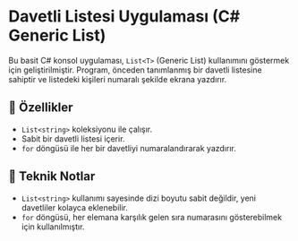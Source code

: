 # Davetli Listesi Uygulaması (C# Generic List)

Bu basit C# konsol uygulaması, `List<T>` (Generic List) kullanımını göstermek için geliştirilmiştir. Program, önceden tanımlanmış bir davetli listesine sahiptir ve listedeki kişileri numaralı şekilde ekrana yazdırır.

## 🚀 Özellikler

- `List<string>` koleksiyonu ile çalışır.
- Sabit bir davetli listesi içerir.
- `for` döngüsü ile her bir davetliyi numaralandırarak yazdırır.

 ## 🧠 Teknik Notlar

- `List<string>` kullanımı sayesinde dizi boyutu sabit değildir, yeni davetliler kolayca eklenebilir.
- `for` döngüsü, her elemana karşılık gelen sıra numarasını gösterebilmek için kullanılmıştır.
